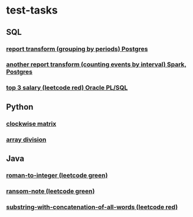 # test-tasks

## SQL

### [report transform (grouping by periods) Postgres](https://github.com/antovk/test-tasks/tree/main/report-transform)

### [another report transform (counting events by interval) Spark, Postgres](https://github.com/antovk/test-tasks/tree/main/meetings-report)

### [top 3 salary (leetcode red) Oracle PL/SQL](https://github.com/antovk/test-tasks/tree/main/top-3-salary)

## Python

### [clockwise matrix](https://github.com/antovk/test-tasks/tree/main/clockwise-matrix)

### [array division](https://github.com/antovk/test-tasks/tree/main/array-division)

## Java

### [roman-to-integer (leetcode green)](https://github.com/antovk/test-tasks/tree/main/roman-to-integer)

### [ransom-note (leetcode green)](https://github.com/antovk/test-tasks/tree/main/ransom-note)

### [substring-with-concatenation-of-all-words (leetcode red)](https://github.com/antovk/test-tasks/tree/main/substring-with-concatenation-of-all-words)

